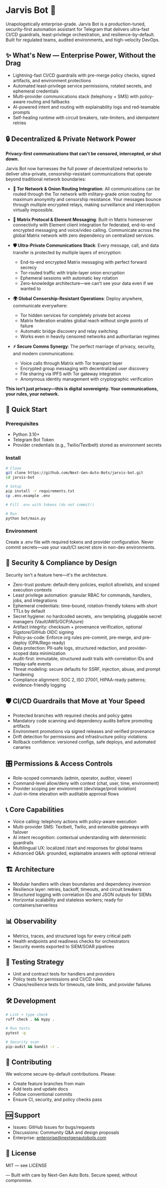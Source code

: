 # Jarvis Bot 🤖

Unapologetically enterprise-grade. Jarvis Bot is a production-tuned, security-first automation assistant for Telegram that delivers ultra-fast CI/CD guardrails, least-privilege orchestration, and resilience-by-default. Built for regulated teams, audited environments, and high-velocity DevOps.

## ✨ What's New — Enterprise Power, Without the Drag

- Lightning-fast CI/CD guardrails with pre-merge policy checks, signed artifacts, and environment protections
- Automated least-privilege service permissions, rotated secrets, and ephemeral credentials
- Multi-provider communications stack (telephony + SMS) with policy-aware routing and fallbacks
- AI-powered intent and routing with explainability logs and red-teamable prompts
- Self-healing runtime with circuit breakers, rate-limiters, and idempotent retries

## 🔒 Decentralized & Private Network Power

**Privacy-first communications that can't be censored, intercepted, or shut down.**

Jarvis Bot now harnesses the full power of decentralized networks to deliver ultra-private, censorship-resistant communications that operate beyond traditional network boundaries:

- **🧅 Tor Network & Onion Routing Integration**: All communications can be routed through the Tor network with military-grade onion routing for maximum anonymity and censorship resistance. Your messages bounce through multiple encrypted relays, making surveillance and interception virtually impossible.

- **🔗 Matrix Protocol & Element Messaging**: Built-in Matrix homeserver connectivity with Element client integration for federated, end-to-end encrypted messaging and voice/video calling. Communicate across the global Matrix network with zero dependency on centralized services.

- **🛡️ Ultra-Private Communications Stack**: Every message, call, and data transfer is protected by multiple layers of encryption:
  - End-to-end encrypted Matrix messaging with perfect forward secrecy
  - Tor-routed traffic with triple-layer onion encryption
  - Ephemeral sessions with automatic key rotation
  - Zero-knowledge architecture—we can't see your data even if we wanted to

- **🌍 Global Censorship-Resistant Operations**: Deploy anywhere, communicate everywhere:
  - Tor hidden services for completely private bot access
  - Matrix federation enables global reach without single points of failure
  - Automatic bridge discovery and relay switching
  - Works even in heavily censored networks and authoritarian regimes

- **⚡ Secure Comms Synergy**: The perfect marriage of privacy, security, and modern communications:
  - Voice calls through Matrix with Tor transport layer
  - Encrypted group messaging with decentralized user discovery
  - File sharing via IPFS with Tor gateway integration
  - Anonymous identity management with cryptographic verification

**This isn't just privacy—this is digital sovereignty. Your communications, your rules, your network.**

## 🚀 Quick Start

### Prerequisites

- Python 3.10+
- Telegram Bot Token
- Provider credentials (e.g., Twilio/Textbelt) stored as environment secrets

### Install

```bash
# Clone
git clone https://github.com/Next-Gen-Auto-Bots/jarvis-bot.git
cd jarvis-bot

# Setup
pip install -r requirements.txt
cp .env.example .env

# Fill .env with tokens (do not commit!)

# Run
python bot/main.py
```

### Environment

Create a .env file with required tokens and provider configuration. Never commit secrets—use your vault/CI secret store in non-dev environments.

## 🔐 Security & Compliance by Design

Security isn't a feature here—it's the architecture.

- Zero-trust posture: default‑deny policies, explicit allowlists, and scoped execution contexts
- Least privilege automation: granular RBAC for commands, handlers, jobs, and integrations
- Ephemeral credentials: time-bound, rotation-friendly tokens with short TTLs by default
- Secret hygiene: no hardcoded secrets, .env templating, pluggable secret managers (Vault/AWS/GCP/Azure)
- Artifact integrity: checksum + provenance verification, optional Sigstore/GitHub OIDC signing
- Policy-as-code: Enforce org rules pre-commit, pre-merge, and pre-deploy (OPA/Rego ready)
- Data protection: PII-safe logs, structured redaction, and provider-scoped data minimization
- Audit-first: immutable, structured audit trails with correlation IDs and replay-safe events
- Threat modeling: secure defaults for SSRF, injection, abuse, and prompt hardening
- Compliance alignment: SOC 2, ISO 27001, HIPAA-ready patterns; evidence-friendly logging

## 🛡️ CI/CD Guardrails that Move at Your Speed

- Protected branches with required checks and policy gates
- Mandatory code scanning and dependency audits before promoting artifacts
- Environment promotions via signed releases and verified provenance
- Drift detection for permissions and infrastructure policy violations
- Rollback confidence: versioned configs, safe deploys, and automated canaries

## 🎛️ Permissions & Access Controls

- Role-scoped commands (admin, operator, auditor, viewer)
- Command-level allow/deny with context (chat, user, time, environment)
- Provider scoping per environment (dev/stage/prod isolation)
- Just-in-time elevation with auditable approval flows

## 📞 Core Capabilities

- Voice calling: telephony actions with policy-aware execution
- Multi-provider SMS: Textbelt, Twilio, and extensible gateways with failover
- AI intent recognition: contextual understanding with deterministic guardrails
- Multilingual UX: localized /start and responses for global teams
- Advanced Q&A: grounded, explainable answers with optional retrieval

## 🏗️ Architecture

- Modular handlers with clean boundaries and dependency inversion
- Resilience layer: retries, backoff, timeouts, and circuit breakers
- Structured logging with correlation IDs and JSON outputs for SIEMs
- Horizontal scalability and stateless workers; ready for containers/serverless

## 📊 Observability

- Metrics, traces, and structured logs for every critical path
- Health endpoints and readiness checks for orchestrators
- Security events exported to SIEM/SOAR pipelines

## 🧪 Testing Strategy

- Unit and contract tests for handlers and providers
- Policy tests for permissions and CI/CD rules
- Chaos/resilience tests for timeouts, rate limits, and provider failures

## 🛠️ Development

```bash
# Lint + type check
ruff check . && mypy .

# Run tests
pytest -q

# Security scan
pip-audit && bandit -r .
```

## 🤝 Contributing

We welcome secure-by-default contributions. Please:

- Create feature branches from main
- Add tests and update docs
- Follow conventional commits
- Ensure CI, security, and policy checks pass

## 🆘 Support

- Issues: GitHub Issues for bugs/requests
- Discussions: Community Q&A and design proposals
- Enterprise: enterprise@nextgenautobots.com

## 📜 License

MIT — see LICENSE

— Built with care by Next-Gen Auto Bots. Secure speed, without compromise.
